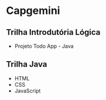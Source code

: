 # Capgemini

## Trilha Introdutória Lógica
- Projeto Todo App - Java

## Trilha Java
- HTML
- CSS
- JavaScript